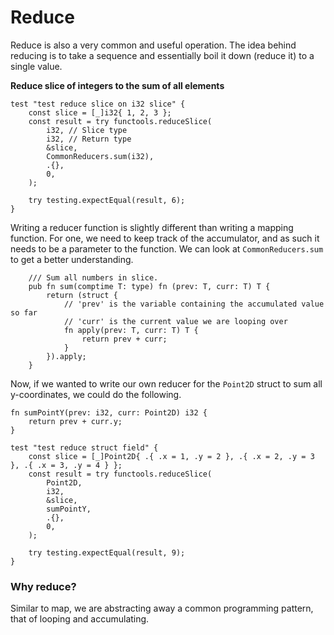 # Reduce
Reduce is also a very common and useful operation. The idea behind reducing is to take a sequence and essentially boil it down (reduce it) to a single value.

**Reduce slice of integers to the sum of all elements**

```zig
test "test reduce slice on i32 slice" {
    const slice = [_]i32{ 1, 2, 3 };
    const result = try functools.reduceSlice(
        i32, // Slice type
        i32, // Return type
        &slice,
        CommonReducers.sum(i32),
        .{},
        0,
    );

    try testing.expectEqual(result, 6);
}
```
Writing a reducer function is slightly different than writing a mapping function. For one, we need to keep track of the accumulator, and as such it needs to be a parameter to the function. We can look at `CommonReducers.sum` to get a better understanding.
```zig{6-8}
    /// Sum all numbers in slice.
    pub fn sum(comptime T: type) fn (prev: T, curr: T) T {
        return (struct {
            // 'prev' is the variable containing the accumulated value so far
            // 'curr' is the current value we are looping over
            fn apply(prev: T, curr: T) T {
                return prev + curr;
            }
        }).apply;
    }

```
Now, if we wanted to write our own reducer for the `Point2D` struct to sum all y-coordinates, we could do the following.
```zig
fn sumPointY(prev: i32, curr: Point2D) i32 {
    return prev + curr.y;
}

test "test reduce struct field" {
    const slice = [_]Point2D{ .{ .x = 1, .y = 2 }, .{ .x = 2, .y = 3 }, .{ .x = 3, .y = 4 } };
    const result = try functools.reduceSlice(
        Point2D,
        i32,
        &slice,
        sumPointY,
        .{},
        0,
    );

    try testing.expectEqual(result, 9);
}
```
### Why reduce?
Similar to map, we are abstracting away a common programming pattern, that of looping and accumulating.
